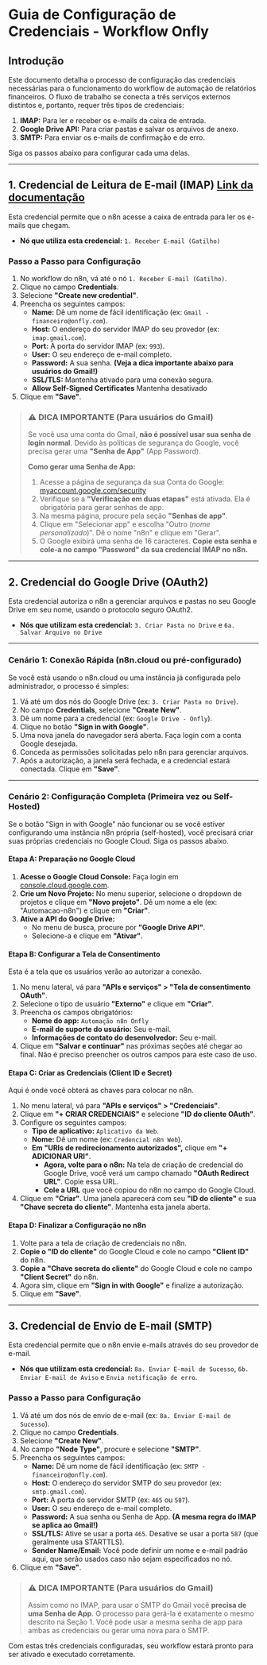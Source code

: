 # Guia de Configuração de Credenciais - Workflow Onfly

## Introdução

Este documento detalha o processo de configuração das credenciais necessárias para o funcionamento do workflow de automação de relatórios financeiros. O fluxo de trabalho se conecta a três serviços externos distintos e, portanto, requer três tipos de credenciais:

1.  **IMAP:** Para ler e receber os e-mails da caixa de entrada.
2.  **Google Drive API:** Para criar pastas e salvar os arquivos de anexo.
3.  **SMTP:** Para enviar os e-mails de confirmação e de erro.

Siga os passos abaixo para configurar cada uma delas.

---

## 1. Credencial de Leitura de E-mail (IMAP) [Link da documentação](https://docs.n8n.io/integrations/builtin/credentials/imap/)

Esta credencial permite que o n8n acesse a caixa de entrada para ler os e-mails que chegam.

- **Nó que utiliza esta credencial:** `1. Receber E-mail (Gatilho)`

### Passo a Passo para Configuração

1.  No workflow do n8n, vá até o nó `1. Receber E-mail (Gatilho)`.
2.  Clique no campo **Credentials**.
3.  Selecione **"Create new credential"**.
4.  Preencha os seguintes campos:
    - **Name:** Dê um nome de fácil identificação (ex: `Gmail - financeiro@onfly.com`).
    - **Host:** O endereço do servidor IMAP do seu provedor (ex: `imap.gmail.com`).
    - **Port:** A porta do servidor IMAP (ex: `993`).
    - **User:** O seu endereço de e-mail completo.
    - **Password:** A sua senha. **(Veja a dica importante abaixo para usuários do Gmail!)**
    - **SSL/TLS:** Mantenha ativado para uma conexão segura.
    - **Allow Self-Signed Certificates** Mantenha desativado
5.  Clique em **"Save"**.

> ### ⚠️ DICA IMPORTANTE (Para usuários do Gmail)
>
> Se você usa uma conta do Gmail, **não é possível usar sua senha de login normal**. Devido às políticas de segurança do Google, você precisa gerar uma **"Senha de App"** (App Password).
>
> **Como gerar uma Senha de App:**
>
> 1.  Acesse a página de segurança da sua Conta do Google: [myaccount.google.com/security](https://myaccount.google.com/security)
> 2.  Verifique se a **"Verificação em duas etapas"** está ativada. Ela é obrigatória para gerar senhas de app.
> 3.  Na mesma página, procure pela seção **"Senhas de app"**.
> 4.  Clique em "Selecionar app" e escolha "Outro (_nome personalizado_)". Dê o nome "n8n" e clique em "Gerar".
> 5.  O Google exibirá uma senha de 16 caracteres. **Copie esta senha e cole-a no campo "Password" da sua credencial IMAP no n8n.**

---

## 2. Credencial do Google Drive (OAuth2)

Esta credencial autoriza o n8n a gerenciar arquivos e pastas no seu Google Drive em seu nome, usando o protocolo seguro OAuth2.

- **Nós que utilizam esta credencial:** `3. Criar Pasta no Drive` e `6a. Salvar Arquivo no Drive`

---

### Cenário 1: Conexão Rápida (n8n.cloud ou pré-configurado)

Se você está usando o n8n.cloud ou uma instância já configurada pelo administrador, o processo é simples:

1.  Vá até um dos nós do Google Drive (ex: `3. Criar Pasta no Drive`).
2.  No campo **Credentials**, selecione **"Create New"**.
3.  Dê um nome para a credencial (ex: `Google Drive - Onfly`).
4.  Clique no botão **"Sign in with Google"**.
5.  Uma nova janela do navegador será aberta. Faça login com a conta Google desejada.
6.  Conceda as permissões solicitadas pelo n8n para gerenciar arquivos.
7.  Após a autorização, a janela será fechada, e a credencial estará conectada. Clique em **"Save"**.

---

### Cenário 2: Configuração Completa (Primeira vez ou Self-Hosted)

Se o botão "Sign in with Google" não funcionar ou se você estiver configurando uma instância n8n própria (self-hosted), você precisará criar suas próprias credenciais no Google Cloud. Siga os passos abaixo.

#### **Etapa A: Preparação no Google Cloud**

1.  **Acesse o Google Cloud Console:** Faça login em [console.cloud.google.com](https://console.cloud.google.com/).
2.  **Crie um Novo Projeto:** No menu superior, selecione o dropdown de projetos e clique em **"Novo projeto"**. Dê um nome a ele (ex: "Automacao-n8n") e clique em **"Criar"**.
3.  **Ative a API do Google Drive:**
    - No menu de busca, procure por **"Google Drive API"**.
    - Selecione-a e clique em **"Ativar"**.

#### **Etapa B: Configurar a Tela de Consentimento**

Esta é a tela que os usuários verão ao autorizar a conexão.

1.  No menu lateral, vá para **"APIs e serviços" > "Tela de consentimento OAuth"**.
2.  Selecione o tipo de usuário **"Externo"** e clique em **"Criar"**.
3.  Preencha os campos obrigatórios:
    - **Nome do app:** `Automação n8n Onfly`
    - **E-mail de suporte do usuário:** Seu e-mail.
    - **Informações de contato do desenvolvedor:** Seu e-mail.
4.  Clique em **"Salvar e continuar"** nas próximas seções até chegar ao final. Não é preciso preencher os outros campos para este caso de uso.

#### **Etapa C: Criar as Credenciais (Client ID e Secret)**

Aqui é onde você obterá as chaves para colocar no n8n.

1.  No menu lateral, vá para **"APIs e serviços" > "Credenciais"**.
2.  Clique em **"+ CRIAR CREDENCIAIS"** e selecione **"ID do cliente OAuth"**.
3.  Configure os seguintes campos:
    - **Tipo de aplicativo:** `Aplicativo da Web`.
    - **Nome:** Dê um nome (ex: `Credencial n8n Web`).
    - **Em "URIs de redirecionamento autorizados",** clique em **"+ ADICIONAR URI"**.
      - **Agora, volte para o n8n:** Na tela de criação de credencial do Google Drive, você verá um campo chamado **"OAuth Redirect URL"**. Copie essa URL.
      - **Cole a URL** que você copiou do n8n no campo do Google Cloud.
4.  Clique em **"Criar"**. Uma janela aparecerá com seu **"ID do cliente"** e sua **"Chave secreta do cliente"**. Mantenha esta janela aberta.

#### **Etapa D: Finalizar a Configuração no n8n**

1.  Volte para a tela de criação de credenciais no n8n.
2.  **Copie o "ID do cliente"** do Google Cloud e cole no campo **"Client ID"** do n8n.
3.  **Copie a "Chave secreta do cliente"** do Google Cloud e cole no campo **"Client Secret"** do n8n.
4.  Agora sim, clique em **"Sign in with Google"** e finalize a autorização.
5.  Clique em **"Save"**.

---

## 3. Credencial de Envio de E-mail (SMTP)

Esta credencial permite que o n8n envie e-mails através do seu provedor de e-mail.

- **Nós que utilizam esta credencial:** `8a. Enviar E-mail de Sucesso`, `6b. Enviar E-mail de Aviso` e `Envia notificação de erro`.

### Passo a Passo para Configuração

1.  Vá até um dos nós de envio de e-mail (ex: `8a. Enviar E-mail de Sucesso`).
2.  Clique no campo **Credentials**.
3.  Selecione **"Create New"**.
4.  No campo **"Node Type"**, procure e selecione **"SMTP"**.
5.  Preencha os seguintes campos:
    - **Name:** Dê um nome de fácil identificação (ex: `SMTP - financeiro@onfly.com`).
    - **Host:** O endereço do servidor SMTP do seu provedor (ex: `smtp.gmail.com`).
    - **Port:** A porta do servidor SMTP (ex: `465` ou `587`).
    - **User:** O seu endereço de e-mail completo.
    - **Password:** A sua senha ou Senha de App. **(A mesma regra do IMAP se aplica ao Gmail!)**
    - **SSL/TLS:** Ative se usar a porta `465`. Desative se usar a porta `587` (que geralmente usa STARTTLS).
    - **Sender Name/Email:** Você pode definir um nome e e-mail padrão aqui, que serão usados caso não sejam especificados no nó.
6.  Clique em **"Save"**.

> ### ⚠️ DICA IMPORTANTE (Para usuários do Gmail)
>
> Assim como no IMAP, para usar o SMTP do Gmail você **precisa de uma Senha de App**. O processo para gerá-la é exatamente o mesmo descrito na Seção 1. Você pode usar a mesma senha de app para ambas as credenciais ou gerar uma nova para o SMTP.

Com estas três credenciais configuradas, seu workflow estará pronto para ser ativado e executado corretamente.

